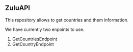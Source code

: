 ## ZuluAPI
This repository allows to get countries and them information.

We have currently two enpoints to use.

1. GetCountriesEndpoint
2. GetCountryEndpoint